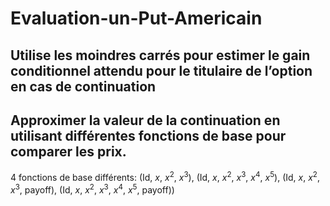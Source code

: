 # Evaluation-un-Put-Americain
## Utilise les moindres carrés pour estimer le gain conditionnel attendu pour le titulaire de l’option en cas de continuation
## Approximer la valeur de la continuation en utilisant différentes fonctions de base pour comparer les prix.
4 fonctions de base différents: (Id, $x$, $x^2$, $x^3$), (Id, $x$, $x^2$, $x^3$, $x^4$, $x^5$), (Id, $x$, $x^2$, $x^3$, payoff), (Id, $x$, $x^2$, $x^3$, $x^4$, $x^5$, payoff))
